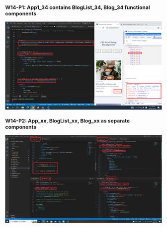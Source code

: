 ### W14-P1: App1_34 contains BlogList_34, Blog_34 functional components



![](W14-P1.png)

### W14-P2: App_xx, BlogList_xx, Blog_xx as separate components

![](w14-P2.png)